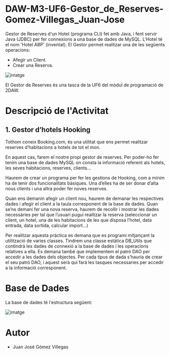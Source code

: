 # DAW-M3-UF6-Gestor_de_Reserves-Gomez-Villegas_Juan-Jose

Gestor de Reserves d'un Hotel (programa CLI) fet amb Java, i fent servir Java (JDBC) per fer connexions a una base de dades de MySQL. L'Hotel té el nom 'Hotel ABP' (inventat). El Gestor permet realitzar una de les següents operacions:

- Afegir un Client.
- Crear una Reserva.

![imatge](https://user-images.githubusercontent.com/83291394/169150917-af7a7e63-a78e-4f25-99e4-14161c48e9ca.png)

El Gestor de Reserves és una tasca de la UF6 del mòdul de programació de 2DAW.

# Descripció de l'Activitat

## 1. Gestor d’hotels Hooking

Tothom coneix Booking.com, és una utilitat que ens permet realitzar reserves d’habitacions a hotels de tot el mon.

En aquest cas, farem el nostre propi gestor de reserves.
Per poder-ho fer tenim una base de dades MySQL on consta la informació referent als hotels, les seves habitacions, reserves, clients...

Haurem de crear un programa per fer les gestions de Hooking, com a mínim ha de tenir dos funcionalitats bàsiques. Una d’elles ha de ser donar d’alta nous clients i una altra poder fer noves reserves.

Quan ens demanin afegir un client nou, haurem de demanar les respectives dades i afegir el client a la taula corresponent de la base de dades. Quan se’ns demani fer una nova reserva, haurem de recollir i mostrar les dades necessàries per tal que l’usuari pugui realitzar la reserva (seleccionar un client, un hotel, una de les habitacions de les que disposa l’hotel, data entrada, data sortida, calcular import…)

Per realitzar aquesta pràctica es demana que es programi mitjançant la utilització de varies classes. Tindrem una classe estàtica DB_Utils que contindrà les dades de connexió a la base de dades i les operacions relatives a ella.
Es demana també que implementem el patró DAO per accedir a les dades dels objectes. Per cada tipus de dada s’hauria de crear el seu patró DAO, i aquest serà qui farà les tasques necessaries per accedir a la informació corresponent.


# Base de Dades

La base de dades té l'estructura següent:

![imatge](https://user-images.githubusercontent.com/83291394/169150657-1f4b1d3e-8edf-41f1-9484-53bdccf17232.png)

# Autor

- Juan José Gómez Villegas
